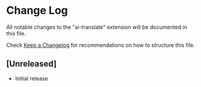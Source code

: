 # Change Log

All notable changes to the "ai-translate" extension will be documented in this file.

Check [Keep a Changelog](http://keepachangelog.com/) for recommendations on how to structure this file.

## [Unreleased]

- Initial release
